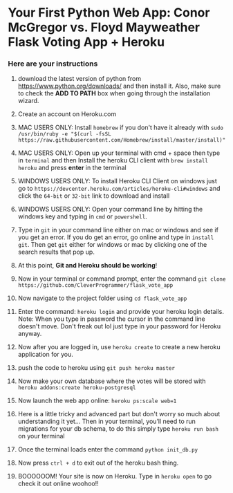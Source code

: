 # Your First Python Web App: Conor McGregor vs. Floyd Mayweather Flask Voting App + Heroku

### Here are your instructions
1. download the latest version of python from https://www.python.org/downloads/ and then install it. Also, make sure to check the **ADD TO PATH** box when going through the installation wizard.

2. Create an account on Heroku.com

3. MAC USERS ONLY: Install `homebrew` if you don't have it already with `sudo /usr/bin/ruby -e "$(curl -fsSL https://raw.githubusercontent.com/Homebrew/install/master/install)"`

4. MAC USERS ONLY: Open up your terminal with cmd + space then type in `terminal` and then Install the heroku CLI client with `brew install heroku` and press **enter** in the terminal

5. WINDOWS USERS ONLY: To install Heroku CLI Client on windows just go to `https://devcenter.heroku.com/articles/heroku-cli#windows` and click the `64-bit` or `32-bit` link to download and install

6. WINDOWS USERS ONLY: Open your command line by hitting the windows key and typing in `cmd` or `powershell`.

7. Type in `git` in your command line either on mac or windows and see if you get an error. If you do get an error, go online and type in `install git`. Then get `git` either for windows or mac by clicking one of the search results that pop up.

8. At this point, **Git and Heroku should be working**!

9. Now in your terminal or command prompt, enter the command `git clone https://github.com/CleverProgrammer/flask_vote_app`

10. Now navigate to the project folder using `cd flask_vote_app`

11. Enter the command: `heroku login` and provide your heroku login details. Note: When you type in password the cursor in the command line doesn't move. Don't freak out lol just type in your password for Heroku anyway.

12. Now after you are logged in, use `heroku create` to create a new heroku application for you.

13. push the code to heroku using `git push heroku master`

14. Now make your own database where the votes will be stored with `heroku addons:create heroku-postgresql`

15. Now launch the web app online: `heroku ps:scale web=1`

16. Here is a little tricky and advanced part but don't worry so much about understanding it yet... Then in your terminal, you’ll need to run migrations for your db schema, to do this simply type `heroku run bash` on your terminal

17. Once the terminal loads enter the command `python init_db.py`

18. Now press `ctrl + d` to exit out of the heroku bash thing.

19. BOOOOOOM! Your site is now on Heroku. Type in `heroku open` to go check it out online woohoo!!
